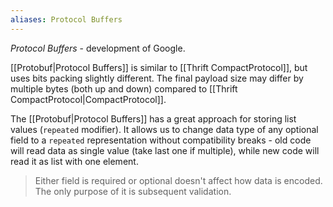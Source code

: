 ```yaml
---
aliases: Protocol Buffers
---
```

*Protocol Buffers* - development of Google.

[[Protobuf|Protocol Buffers]] is similar to [[Thrift CompactProtocol]], but uses bits packing slightly different. The final payload size may differ by multiple bytes (both up and down) compared to [[Thrift CompactProtocol|CompactProtocol]].

The [[Protobuf|Protocol Buffers]] has a great approach for storing list values (`repeated` modifier). It allows us to change data type of any optional field to a `repeated` representation without compatibility breaks - old code will read data as single value (take last one if multiple), while new code will read it as list with one element.

> Either field is required or optional doesn't affect how data is encoded. The only purpose of it is subsequent validation.
